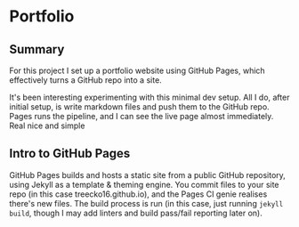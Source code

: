 # Portfolio

## Summary
For this project I set up a portfolio website using GitHub Pages, which effectively turns a GitHub repo into a site.

It's been interesting experimenting with this minimal dev setup. All I do, after initial setup, is write markdown files and push them to the GitHub repo. Pages runs the pipeline, and I can see the live page almost immediately. Real nice and simple

## Intro to GitHub Pages
GitHub Pages builds and hosts a static site from a public GitHub repository, using Jekyll as a template & theming engine. You commit files to your site repo (in this case treecko16.github.io), and the Pages CI genie realises there's new files. The build process is run (in this case, just running `jekyll build`, though I may add linters and build pass/fail reporting later on).